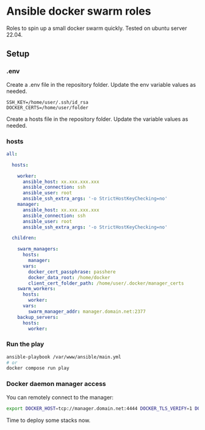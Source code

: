 Ansible docker swarm roles
==========================

Roles to spin up a small docker swarm quickly. Tested on ubuntu server 22.04.

Setup
------

### .env

Create a .env file in the repository folder. Update the env variable values as needed.

```
SSH_KEY=/home/user/.ssh/id_rsa
DOCKER_CERTS=/home/user/folder
```

Create a hosts file in the repository folder. Update the variable values as needed.

### hosts

```yml
all:

  hosts:

    worker:
      ansible_host: xx.xxx.xxx.xxx
      ansible_connection: ssh
      ansible_user: root
      ansible_ssh_extra_args: '-o StrictHostKeyChecking=no'
    manager:
      ansible_host: xx.xxx.xxx.xxx
      ansible_connection: ssh
      ansible_user: root
      ansible_ssh_extra_args: '-o StrictHostKeyChecking=no'

  children:

    swarm_managers:
      hosts:
        manager:
      vars:
        docker_cert_passphrase: passhere
        docker_data_root: /home/docker
        client_cert_folder_path: /home/user/.docker/manager_certs
    swarm_workers:
      hosts:
        worker:
      vars:
        swarm_manager_addr: manager.domain.net:2377
    backup_servers:
      hosts:
        worker:
```

### Run the play

```bash
ansible-playbook /var/www/ansible/main.yml
# or
docker compose run play
```

### Docker daemon manager access

You can remotely connect to the manager:

```bash
export DOCKER_HOST=tcp://manager.domain.net:4444 DOCKER_TLS_VERIFY=1 DOCKER_CERT_PATH=/home/user/.docker/manager_certs
```

Time to deploy some stacks now.

